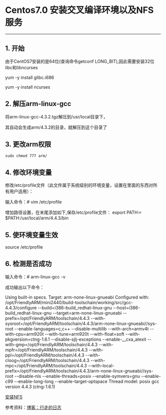 # Centos7.0 安装交叉编译环境以及NFS服务

------------------

## 1. 开始

由于CentOS7安装的是64位(查询命令getconf LONG_BIT),因此需要安装32位libc和libncurses

yum -y install glibc.i686

yum -y install ncurses

## 2. 解压arm-linux-gcc

将arm-linux-gcc-4.3.2.tgz解压到/usr/local目录下，

其自动会生成arm/4.3.2的目录，就解压到这个目录了

## 3. 更改arm权限

```  
sudo chmod 777 arm/
```

## 4. 修改环境变量

修改/etc/profile文件（此文件属于系统级别的环境变量，设置在里面的东西对所有用户适用）：

输入命令：# vim /etc/profile

增加路径设置，在末尾添加如下,保存/etc/profile文件：
export PATH＝$PATH:/usr/local/arm/4.4.3/bin

## 5. 使环境变量生效

source /etc/profile

## 6. 检测是否成功

输入命令：# arm-linux-gcc -v

成功输出以下命令：

Using built-in specs.
Target: arm-none-linux-gnueabi
Configured with: /opt/FriendlyARM/mini2440/build-toolschain/working/src/gcc-4.4.3/configure --build=i386-build_redhat-linux-gnu --host=i386-build_redhat-linux-gnu --target=arm-none-linux-gnueabi --prefix=/opt/FriendlyARM/toolschain/4.4.3 --with-sysroot=/opt/FriendlyARM/toolschain/4.4.3/arm-none-linux-gnueabi//sys-root --enable-languages=c,c++ --disable-multilib --with-arch=armv4t --with-cpu=arm920t --with-tune=arm920t --with-float=soft --with-pkgversion=ctng-1.6.1 --disable-sjlj-exceptions --enable-__cxa_atexit --with-gmp=/opt/FriendlyARM/toolschain/4.4.3 --with-mpfr=/opt/FriendlyARM/toolschain/4.4.3 --with-ppl=/opt/FriendlyARM/toolschain/4.4.3 --with-cloog=/opt/FriendlyARM/toolschain/4.4.3 --with-mpc=/opt/FriendlyARM/toolschain/4.4.3 --with-local-prefix=/opt/FriendlyARM/toolschain/4.4.3/arm-none-linux-gnueabi//sys-root --disable-nls --enable-threads=posix --enable-symvers=gnu --enable-c99 --enable-long-long --enable-target-optspace
Thread model: posix
gcc version 4.4.3 (ctng-1.6.1)

[安装NFS](https://www.cnblogs.com/st-jun/p/7742560.html)

参考资料：[博客：行走的日志](https://www.cnblogs.com/st-jun/p/7742560.html)

